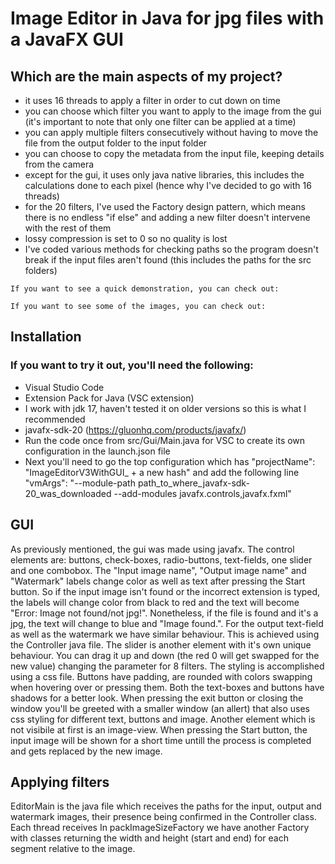 # Image Editor in Java for jpg files with a JavaFX GUI

## Which are the main aspects of my project?

- it uses 16 threads to apply a filter in order to cut down on time
- you can choose which filter you want to apply to the image from the gui (it's important to note that only one filter can be applied at a time)
- you can apply multiple filters consecutively without having to move the file from the output folder to the input folder
- you can choose to copy the metadata from the input file, keeping details from the camera
- except for the gui, it uses only java native libraries, this includes the calculations done to each pixel (hence why I've decided to go with 16 threads)
- for the 20 filters, I've used the Factory design pattern, which means there is no endless "if else" and adding a new filter doesn't intervene with the rest of them
- lossy compression is set to 0 so no quality is lost
- I've coded various methods for checking paths so the program doesn't break if the input files aren't found (this includes the paths for the src folders)

` If you want to see a quick demonstration, you can check out: `

` If you want to see some of the images, you can check out: `

## Installation
### If you want to try it out, you'll need the following:
- Visual Studio Code
- Extension Pack for Java (VSC extension)
- I work with jdk 17, haven't tested it on older versions so this is what I recommended
- javafx-sdk-20 (https://gluonhq.com/products/javafx/) 
- Run the code once from src/Gui/Main.java for VSC to create its own configuration in the launch.json file
- Next you'll need to go the top configuration which has "projectName": "ImageEditorV3WithGUI_ + a new hash" and add the following line
"vmArgs": "--module-path path_to_where_javafx-sdk-20_was_downloaded --add-modules javafx.controls,javafx.fxml"

## GUI
As previously mentioned, the gui was made using javafx. The control elements are: buttons, check-boxes, radio-buttons, text-fields, one slider and one combobox.
The "Input image name", "Output image name" and "Watermark" labels change color as well as text after pressing the Start button. So if the input image isn't found or 
the incorrect extension is typed, the labels will change color from black to red and the text will become "Error: Image not found/not jpg!". Nonetheless, if the file is found 
and it's a jpg, the text will change to blue and "Image found.". For the output text-field as well as the watermark we have similar behaviour. This is achieved using the Controller java file. The slider is another element with it's own unique behaviour. You can drag it up and down (the red 0 will get swapped for the new value) changing the parameter for 8 filters. 
The styling is accomplished using a css file. Buttons have padding, are rounded with colors swapping when hovering over or pressing them. Both the text-boxes and buttons have shadows for a better look. When pressing the exit button or closing the window you'll be greeted with a smaller window (an allert) that also uses css styling for different text, buttons and image. Another element which is not visibile at first is an image-view. When pressing the Start button, the input image will be shown for a short time untill the process is completed and gets replaced by the new image.

## Applying filters

EditorMain is the java file which receives the paths for the input, output and watermark images, their presence being confirmed in the Controller class.
Each thread receives 
In packImageSizeFactory we have another Factory with classes returning the width and height (start and end) for each segment relative to the image.
